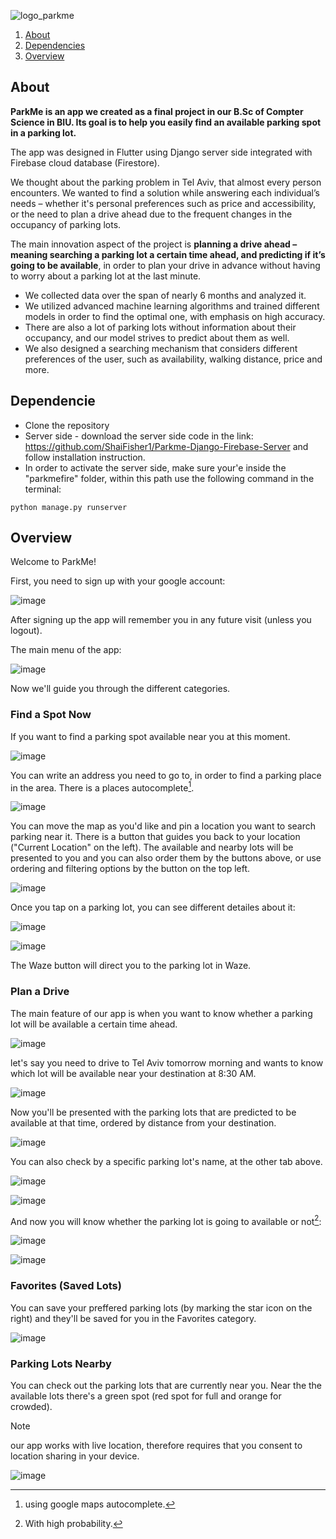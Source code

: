 ![logo_parkme](https://github.com/morsimantov/Park-Me/assets/92635551/ab4ac973-a207-432e-af1a-22d821800378)
1. [About](#About)
2. [Dependencies](#Dependencies)
3. [Overview](#Overview)
   
## About

**ParkMe is an app we created as a final project in our B.Sc of Compter Science in BIU. Its goal is to help you easily find an available parking spot in a parking lot.**

The app was designed in Flutter using Django server side integrated with Firebase cloud database (Firestore).

We thought about the parking problem in Tel Aviv, that almost every person encounters. We wanted to find a solution while answering each individual’s needs – whether it's personal preferences such as price and accessibility, or the need to plan a drive ahead due to the frequent changes in the occupancy of parking lots.

The main innovation aspect of the project is **planning a drive ahead – meaning searching a parking lot a certain time ahead, and predicting if it’s going to be available**, in order to plan your drive in advance without having to worry about a parking lot at the last minute. 

* We collected data over the span of nearly 6 months and analyzed it.
* We utilized advanced machine learning algorithms and trained different models in order to find the optimal one, with emphasis on high accuracy.
* There are also a lot of parking lots without information about their occupancy, and our model strives to predict about them as well.
* We also designed a searching mechanism that considers different preferences of the user, such as availability, walking distance, price and more.


## Dependencie

* Clone the repository
* Server side - download the server side code in the link: https://github.com/ShaiFisher1/Parkme-Django-Firebase-Server and follow installation instruction.
* In order to activate the server side, make sure your'e inside the "parkmefire" folder, within this path use the following command in the terminal:

```
python manage.py runserver
```

## Overview

Welcome to ParkMe!

First, you need to sign up with your google account:

![image](https://github.com/morsimantov/Park-Me/assets/92635551/8bdf77b5-c088-48d0-91bd-c3f20c44afdd)

After signing up the app will remember you in any future visit (unless you logout).

The main menu of the app:

![image](https://github.com/morsimantov/Park-Me/assets/92635551/db3c7c10-03e0-403a-b5b1-8ffbcb6fb686)

Now we'll guide you through the different categories.

### Find a Spot Now

If you want to find a parking spot available near you at this moment.

![image](https://github.com/morsimantov/Park-Me/assets/92635551/ecd8ea31-575a-4f5a-867b-633407e89732)

You can write an address you need to go to, in order to find a parking place in the area. There is a places autocomplete[^1].

![image](https://github.com/morsimantov/Park-Me/assets/92635551/e2663fe9-cd4c-4282-a083-43f34cf52f21)

You can move the map as you'd like and pin a location you want to search parking near it. There is a button that guides you back to your location ("Current Location" on the left).
The available and nearby lots will be presented to you and you can also order them by the buttons above, or use ordering and filtering options by the button on the top left.

![image](https://github.com/morsimantov/Park-Me/assets/92635551/12370b83-b599-4b7f-898f-184e82767fed)

Once you tap on a parking lot, you can see different detailes about it:

![image](https://github.com/morsimantov/Park-Me/assets/92635551/134b9020-d4da-48ff-834d-15525cd092e3)

![image](https://github.com/morsimantov/Park-Me/assets/92635551/28af6420-352a-460f-9a7e-472cb7ebff28)

The Waze button will direct you to the parking lot in Waze.

### Plan a Drive

The main feature of our app is when you want to know whether a parking lot will be available a certain time ahead.

![image](https://github.com/morsimantov/Park-Me/assets/92635551/cb5acd0b-87b2-4e96-aa6f-073db6531792)

let's say you need to drive to Tel Aviv tomorrow morning and wants to know which lot will be available near your destination at 8:30 AM.

![image](https://github.com/morsimantov/Park-Me/assets/92635551/cb5acd0b-87b2-4e96-aa6f-073db6531792)

Now you'll be presented with the parking lots that are predicted to be available at that time, ordered by distance from your destination.

![image](https://github.com/morsimantov/Park-Me/assets/92635551/fd5ff55f-6bcd-4d46-83a0-8c74dbb01f63)

You can also check by a specific parking lot's name, at the other tab above.

![image](https://github.com/morsimantov/Park-Me/assets/92635551/4b47a0fb-b379-4e86-b426-342b6068e167)

![image](https://github.com/morsimantov/Park-Me/assets/92635551/e8eac99d-35fb-4bf9-a683-b9b297ef8fb1)

And now you will know whether the parking lot is going to available or not[^2]:

![image](https://github.com/morsimantov/Park-Me/assets/92635551/7c2eb2b9-7dc7-4eb1-967a-e51511a2a975)

![image](https://github.com/morsimantov/Park-Me/assets/92635551/3ed41a34-9d74-4a72-8be8-88561a811c64)

### Favorites (Saved Lots)

You can save your preffered parking lots (by marking the star icon on the right) and they'll be saved for you in the Favorites category.

![image](https://github.com/morsimantov/Park-Me/assets/92635551/eb87a0d1-de0a-4f34-8e98-87fd2e8e3783)

### Parking Lots Nearby

You can check out the parking lots that are currently near you. Near the the available lots there's a green spot (red spot for full and orange for crowded).

> [!NOTE]
> our app works with live location, therefore requires that you consent to location sharing in your device.

![image](https://github.com/morsimantov/Park-Me/assets/92635551/7c426c54-f248-4c6e-bf60-2a02c127adb2)

[^1]: using google maps autocomplete.
[^2]: With high probability.
